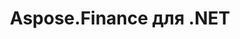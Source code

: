 ---
title: Aspose.Finance для .NET
type: docs
weight: 10
url: /ru/net/
keywords: "Aspose.Finance for .NET, Aspose Finance, Aspose API Reference."
description: Финансовый API является расширяемым, простым в использовании и компактным, а также предоставляет все стандартные функции, поэтому разработчики пишут меньше кода для выполнения стандартных операций.
is_root: true
---